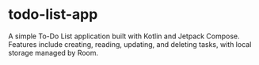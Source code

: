 # todo-list-app
A simple To-Do List application built with Kotlin and Jetpack Compose. Features include creating, reading, updating, and deleting tasks, with local storage managed by Room.

